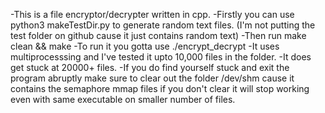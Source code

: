
-This is a file encryptor/decrypter written in cpp.
-Firstly you can use python3 makeTestDir.py to generate random text files. (I'm not putting the test folder on github cause it just contains random text)
-Then run make clean && make
-To run it you gotta use ./encrypt_decrypt 
-It uses multiprocesssing and I've tested it upto 10,000 files in the folder. 
-It does get stuck at 20000+ files.
-If you do find yourself stuck and exit the program abruptly make sure to clear out the folder /dev/shm cause it contains the semaphore mmap files if you don't clear it will stop working even with same executable on smaller number of files.


